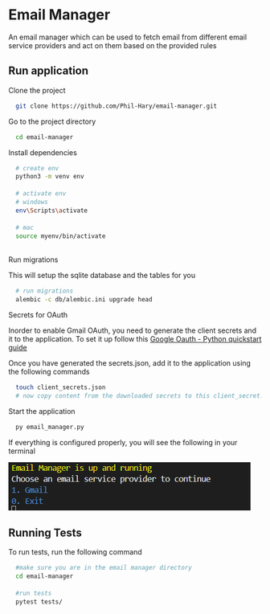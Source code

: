 
# Email Manager

An email manager which can be used to fetch email from different email service providers and act on them based on the provided rules


## Run application

Clone the project

```bash
  git clone https://github.com/Phil-Hary/email-manager.git
```

Go to the project directory

```bash
  cd email-manager
```

Install dependencies

```bash
  # create env
  python3 -m venv env

  # activate env
  # windows
  env\Scripts\activate

  # mac
  source myenv/bin/activate
  
```

Run migrations

This will setup the sqlite database and the tables for you

```bash
  # run migrations
  alembic -c db/alembic.ini upgrade head
```

Secrets for OAuth

Inorder to enable Gmail OAuth, you need to generate the client secrets and it to the application. To set it up follow this [Google Oauth - Python quickstart guide](https://developers.google.com/gmail/api/quickstart/python)

Once you have generated the secrets.json, add it to the application using the following commands

```bash
  touch client_secrets.json
  # now copy content from the downloaded secrets to this client_secret.json
```

Start the application

```bash
  py email_manager.py
```

If everything is configured properly, you will see the following in your terminal

![Up and Runnning](misc/screenshots/up_and_running.png)

## Running Tests

To run tests, run the following command

```bash
  #make sure you are in the email manager directory
  cd email-manager
  
  #run tests
  pytest tests/
```


